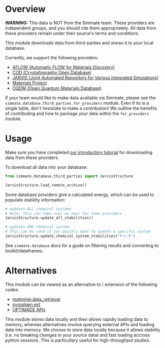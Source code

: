 
Overview
========

_**WARNING:**_ This data is NOT from the Simmate team. These providers are independent groups, and you should cite them appropriately. All data from these providers remain under their source's terms and conditions.

This module downloads data from third-parties and stores it to your local database.

Currently, we support the following providers:

- [AFLOW (Automatic FLOW for Materials Discovery)](http://www.aflowlib.org/)
- [COD (Crystallography Open Database)](http://www.crystallography.net/cod/)
- [JARVIS (Joint Automated Repository for Various Integrated Simulations)](https://jarvis.nist.gov/)
- [Materials Project](https://materialsproject.org/)
- [OQDM (Open Quantum Materials Database)](http://oqmd.org/)

If your team would like to make data available via Simmate, please see the `simmate.database.third_parties.for_providers` module. Even if its is a single table, don't hesistate to make a contribution! We outline the benefits of contributing and how to package your data within the `for_providers` module.

Usage
======

Make sure you have completed [our introductory tutorial](https://github.com/jacksund/simmate/blob/main/tutorials/05_Search_the_database.md) for downloading data from these providers.

To download all data into your database:

``` python
from simmate.database.third_parties import JarvisStructure

JarvisStructure.load_remote_archive()
```

Some database providers give a calculated energy, which can be used to populate stability information:

``` python
# updates ALL chemical systems
# Note, this can take over an hour for some providers
JarvisStructure.update_all_stabilities()

# updates ONE chemical system
# This can be used if you quickly want to update a specific system
JarvisStructure.update_chemical_system_stabilities("Y-C-F")
```

See `simmate.database` docs for a guide on filtering results and converting to toolkit/dataframes.


Alternatives
============

This module can be viewed as an alternative to / extension of the following codes:

- [matminer.data_retrieval](https://matminer.readthedocs.io/en/latest/matminer.data_retrieval.html)
- [pymatgen.ext](https://pymatgen.org/pymatgen.ext.html)
- [OPTIMADE APIs](http://www.optimade.org/)

This module stores data locally and then allows rapidly loading data to memory, whereas alternatives involve querying external APIs and loading data into memory. We choose to store data locally because it allows stability (i.e. no breaking changes in your source data) and fast loading accross python sessions. This is particullary useful for high-throughput studies.
